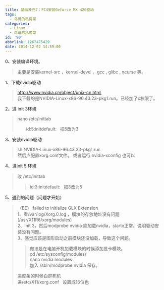 ```yaml
---
title: 基础补充7：FC4安装Geforce MX 420驱动
tags:
  - 鸟哥的私房菜
categories:
  - Linux
  - 鸟哥的私房菜
id: '90'
abbrlink: 1267475429
date: 2014-12-02 14:59:00
---
```


0、安装编译环境。  

> 主要是安装kernel-src ，kernel-devel ，gcc , glibc , ncurse 等。  
>   

1、下载nvidia驱动  

> http://www.nvidia.cn/object/unix-cn.html  
> 我下载的是NVIDIA-Linux-x86-96.43.23-pkg1.run。已经加了x权限了。  
>   

2、进 init 3环境  

> nano /etc/inittab     
> 
> 　　id:5:initdefault:   把5改为3  
> 
>   

3、安装nvidia驱动  

> sh NVIDIA-Linux-x86-96.43.23-pkg1.run  
> 然后点配置xorg.conf文件。 或者运行 nvidia-xconfig 也可以  
>   

4、进init 5 环境  

> 改 /etc/inittab  
> 
> > id:3:initdefault:   把3改为5
> 
>   

5、遇到的问题（问题才开始）  

> （EE） failed to initialize GLX Extension  
> 1、看/var/log/Xorg.0.log ，模块的存放地址没有问题(/usr/X11R6/xorg/modules)  
> 2、init 3，然后modprobe nvidia 能加载nvidia，startx正常。说明驱动安装没有问题。  
> 3、感觉应该是图形启动之前模块还没加载，导致这个问题。  
> 
> > 做法是在电脑开机加载模块的时候添加显卡模块。  
> > cd /etc/sysconfig/modules/  
> > nano nvidia.modules  
> > 加入 /sbin/modprobe nvidia 保存。  
> 
>   
> 进度条的时候白屏死机  
> 进/etc/X11/xorg.conf   设置成16位色  
>